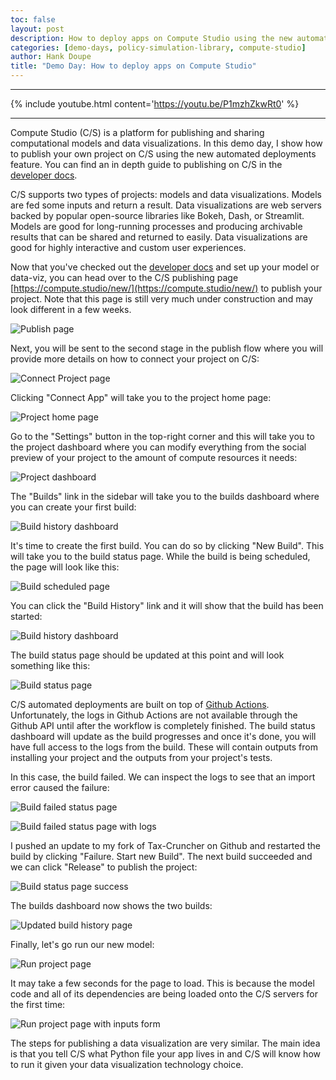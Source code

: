 ```yaml
---
toc: false
layout: post
description: How to deploy apps on Compute Studio using the new automated deployments feature.
categories: [demo-days, policy-simulation-library, compute-studio]
author: Hank Doupe
title: "Demo Day: How to deploy apps on Compute Studio"
---
```


------

{% include youtube.html content='https://youtu.be/P1mzhZkwRt0' %}

------

Compute Studio (C/S) is a platform for publishing and sharing computational models and data visualizations. In this demo day, I show how to publish your own project on C/S using the new automated deployments feature. You can find an in depth guide to publishing on C/S
in the [developer docs](https://docs.compute.studio/publish/guide.html).

C/S supports two types of projects: models and data visualizations. Models are fed some inputs and return a result. Data visualizations are web servers  backed by popular open-source libraries like Bokeh, Dash, or Streamlit. Models are good for long-running processes and producing archivable results that can be shared and returned to easily. Data visualizations are good for highly interactive and custom user experiences.

Now that you've checked out the [developer docs](https://docs.compute.studio/publish/guide.html) and set up your model or data-viz, you can head over to the C/S publishing page [https://compute.studio/new/](https://compute.studio/new/) to publish your project. Note that this page is still very much under construction and may look different in a few weeks.

![Publish page](../images/cs-auto-deploy/publish_page.png)

Next, you will be sent to the second stage in the publish flow where you will provide more details on how to connect your project on C/S:

![Connect Project page](../images/cs-auto-deploy/connect_project_page.png)

Clicking "Connect App" will take you to the project home page:

![Project home page](../images/cs-auto-deploy/project_home_page.png)

Go to the "Settings" button in the top-right corner and this will take you to the project dashboard where you can modify everything from the social preview of your project to the amount of compute resources it needs:

![Project dashboard](../images/cs-auto-deploy/project_dashboard.png)

The "Builds" link in the sidebar will take you to the builds dashboard where you can create your first build:

![Build history dashboard](../images/cs-auto-deploy/build_history_dashboard.png)

It's time to create the first build. You can do so by clicking "New Build". This will take you to the build status page. While the build is being scheduled, the page will look like this:

![Build scheduled page](../images/cs-auto-deploy/build_scheduled_page.png)

You can click the "Build History" link and it will show that the build has been started:

![Build history dashboard](../images/cs-auto-deploy/build_history_dashboard_progress.png)

The build status page should be updated at this point and will look something like this:

![Build status page](../images/cs-auto-deploy/build_status_page_progress.png)

C/S automated deployments are built on top of [Github Actions](https://github.com/features/actions). Unfortunately, the logs in Github Actions are not available through the Github API until after the workflow is completely finished. The build status dashboard will update as the build progresses and once it's done, you will have full access to the logs from the build. These will contain outputs from installing your project and the outputs from your project's tests.

In this case, the build failed. We can inspect the logs to see that an import error caused the failure:

![Build failed status page](../images/cs-auto-deploy/build_status_failed.png)

![Build failed status page with logs](../images/cs-auto-deploy/build_status_failed_logs.png)

I pushed an update to my fork of Tax-Cruncher on Github and restarted the build by clicking "Failure. Start new Build". The next build succeeded and we can click "Release" to publish the project:

![Build status page success](../images/cs-auto-deploy/build_status_page_success.png)

The builds dashboard now shows the two builds:

![Updated build history page](../images/cs-auto-deploy/updated_build_history_page.png)

Finally, let's go run our new model:

![Run project page](../images/cs-auto-deploy/run_project_page_loading.png)

It may take a few seconds for the page to load. This is because the model code and all of its dependencies are being loaded onto the C/S servers for the first time:

![Run project page with inputs form](../images/cs-auto-deploy/run_project_page_success.png)

The steps for publishing a data visualization are very similar. The main idea is that you tell C/S what Python file your app lives in and C/S will know how to run it given your data visualization technology choice.
